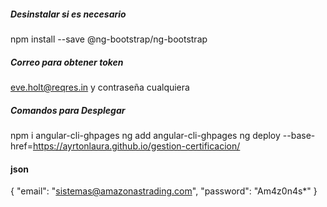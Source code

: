 
##### Desinstalar si es necesario
npm install --save @ng-bootstrap/ng-bootstrap


##### Correo para obtener token
eve.holt@reqres.in
y contraseña cualquiera

##### Comandos para Desplegar
npm i angular-cli-ghpages
ng add angular-cli-ghpages
ng deploy --base-href=https://ayrtonlaura.github.io/gestion-certificacion/


#### json
{
    "email": "sistemas@amazonastrading.com",
    "password": "Am4z0n4s*"
}